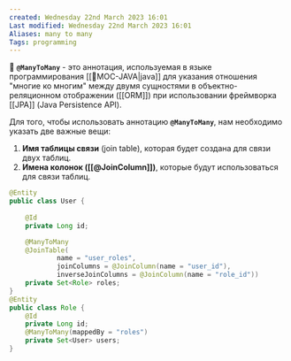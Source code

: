 ```yaml
---
created: Wednesday 22nd March 2023 16:01
Last modified: Wednesday 22nd March 2023 16:01
Aliases: many to many
Tags: programming
---
```



📌 **`@ManyToMany`** - это аннотация, используемая в языке программирования [[📙MOC-JAVA|java]] для указания отношения "многие ко многим" между двумя сущностями в объектно-реляционном отображении ([[ORM]]) при использовании фреймворка [[JPA]] (Java Persistence API).

Для того, чтобы использовать аннотацию **`@ManyToMany`**, нам необходимо указать две важные вещи:

1. **Имя таблицы связи** (join table), которая будет создана для связи двух таблиц.
2. **Имена колонок ([[@JoinColumn]])**, которые будут использоваться для связи таблиц.


```java
@Entity
public class User {
    
    @Id
    private Long id;

    @ManyToMany
    @JoinTable(
            name = "user_roles",
            joinColumns = @JoinColumn(name = "user_id"),
            inverseJoinColumns = @JoinColumn(name = "role_id"))
    private Set<Role> roles;
}
@Entity
public class Role {
    @Id
    private Long id;
    @ManyToMany(mappedBy = "roles")
    private Set<User> users;
}
```